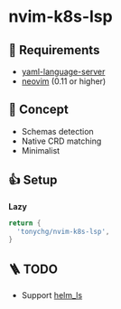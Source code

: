 # nvim-k8s-lsp

## 🦶 Requirements

- [yaml-language-server](https://github.com/redhat-developer/yaml-language-server)
- [neovim](https://github.com/neovim/neovim) (0.11 or higher)

## 🍚 Concept

- Schemas detection
- Native CRD matching
- Minimalist

## 👍 Setup

**Lazy**

```lua
return {
  'tonychg/nvim-k8s-lsp',
}
```

## 🪜 TODO

- Support [helm_ls](https://github.com/mrjosh/helm-ls)
